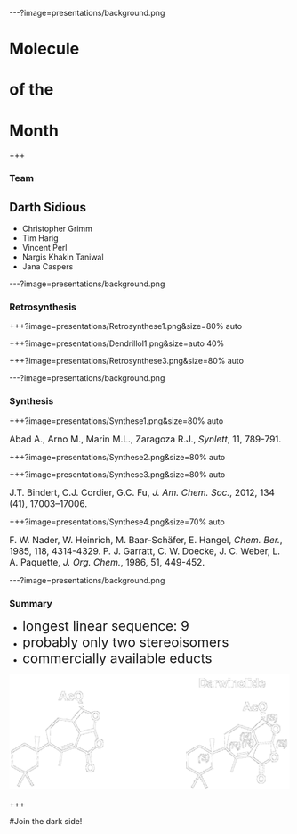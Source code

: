 ---?image=presentations/background.png
# Molecule 
# of the 
# Month

+++

### Team 
## Darth Sidious
* Christopher Grimm
* Tim Harig
* Vincent Perl
* Nargis Khakin Taniwal
* Jana Caspers

---?image=presentations/background.png
### Retrosynthesis

+++?image=presentations/Retrosynthese1.png&size=80% auto

+++?image=presentations/Dendrillol1.png&size=auto 40%
 
+++?image=presentations/Retrosynthese3.png&size=80% auto


---?image=presentations/background.png
### Synthesis
+++?image=presentations/Synthese1.png&size=80% auto

<font size="3">Abad A., Arno M., Marin M.L., Zaragoza R.J., *Synlett*, 11, 789-791.</font>

+++?image=presentations/Synthese2.png&size=80% auto


+++?image=presentations/Synthese3.png&size=80% auto

<font size="3">J.T. Bindert, C.J. Cordier, G.C. Fu, *J. Am. Chem. Soc.*, 2012, 134 (41), 17003–17006.</font>

+++?image=presentations/Synthese4.png&size=70% auto

<font size="3">F. W. Nader, W. Heinrich, M. Baar-Schäfer, E. Hangel, *Chem. Ber.*, 1985, 118, 4314-4329.</font>
<font size="3">P. J. Garratt, C. W. Doecke, J. C. Weber, L. A. Paquette, *J. Org. Chem.*, 1986, 51, 449-452.</font>

---?image=presentations/background.png
### Summary
- <font size="5">longest linear sequence: 9</font>
- <font size="5">probably only two stereoisomers</font>
- <font size="5">commercially available educts</font>

![Synthesis](presentations/comparison.png)

+++

#Join the dark side!


